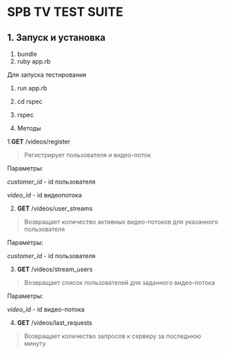 # SPB TV TEST SUITE

## 1. Запуск и установка

1. bundle
2. ruby app.rb

Для запуска тестирования

1. run app.rb
2. cd rspec
3. rspec

2. Методы

1.**GET** /videos/register

> Регистрирует пользователя и видео-поток

Параметры:

_customer_id_ - id пользователя

_video_id_ - id видеопотока

2. **GET** /videos/user_streams


> Возвращает количество активных видео-потоков для указанного пользователя

Параметры:

_customer_id_ - id пользователя

3. **GET** /videos/stream_users


> Возвращает список пользователей для заданного видео-потока

Параметры:

_video_id_ - id видео-потока

4. **GET** /videos/last_requests


> Возвращает количество запросов к серверу за последнюю минуту







